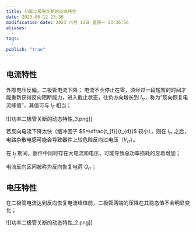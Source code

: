 ```yaml
---
title: 功率二极管关断的动态特性
date: 2023-06-12 23:36
modification date: 2023 六月 12日 星期一 23:36:56
aliases:
  - 
tags:
  - 
publish: "true"
---
```


## 电流特性

外部电压反偏，二极管电流下降；
电流不会停止在零，须经过一段短暂的时间才能重新获得反向阻断能力，进入截止状态，往负方向增长到 $I_{rr}$，称为“反向恢复电流峰值”，其值可与 $I_{F}$ 相当；

![[功率二极管关断的动态特性_3.png]]

若反向电流下降太快（缓冲因子 $S=\dfrac{t_{f}}{t_{d}}$ 较小），则在 $I_{rr}$ 之后，电路杂散电感可能会导致器件上较危险反向过电压（$V_{rr}$）。

在 $t_{f}$ 期间，器件中同时存在大电流和电压，可能导致总功率损耗的显着增加；

电流反向区间被称为反向恢复电荷 $Q_{rr}$；

## 电压特性

在二极管电流达到反向恢复电流峰值前，二极管两端的压降在其稳态值不会明显变化；

![[功率二极管关断的动态特性_2.png]]

